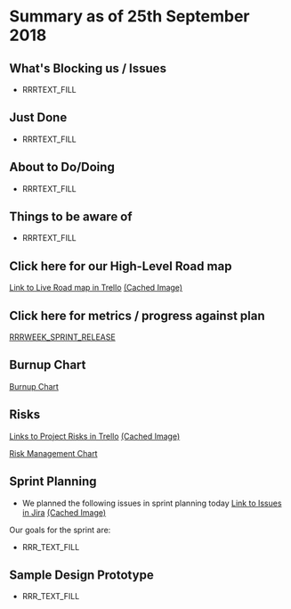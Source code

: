 # Summary as of 25th September 2018 
## What's Blocking us / Issues
* RRRTEXT_FILL

## Just Done
* RRRTEXT_FILL

## About to Do/Doing
* RRRTEXT_FILL

## Things to be aware of
* RRRTEXT_FILL
## Click here for our High-Level Road map
[Link to Live Road map in Trello](https://trello.com/b/gDQdE01u/asl-roadmap)    [\(Cached Image\)](graphs/ASLRoadMap25092018.jpg)

## Click here for metrics / progress against plan
[RRRWEEK_SPRINT_RELEASE](graphs/progress25092018.png)

## Burnup Chart

[Burnup Chart](graphs/burnup25092018.svg)

## Risks
[Links to Project Risks in Trello](https://trello.com/b/VuFuCL7t/risk-register-and-kpis-asl-delivery)    [\(Cached Image\)](graphs/ASLRiskRegister25092018.jpg)

[Risk Management Chart](graphs/risk25092018.png)

## Sprint Planning
* We planned the following issues in sprint planning today [Link to Issues in Jira](https://jira.digital.homeoffice.gov.uk/secure/RapidBoard.jspa?rapidView=261)    [\(Cached Image\)](graphs/sprint25092018.png)

Our goals for the sprint are:
* RRR_TEXT_FILL
## Sample Design Prototype
* RRR_TEXT_FILL
